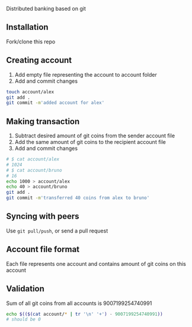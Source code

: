 Distributed banking based on git

## Installation
Fork/clone this repo
## Creating account
1. Add empty file representing the account to account folder
2. Add and commit changes
```bash
touch account/alex
git add .
git commit -m'added account for alex'
```
## Making transaction
1. Subtract desired amount of git coins from the sender account file
2. Add the same amount of git coins to the recipient account file
3. Add and commit changes
```bash
# $ cat account/alex
# 1024
# $ cat account/bruno
# 16
echo 1000 > account/alex
echo 40 > account/bruno
git add .
git commit -m'transferred 40 coins from alex to bruno'
```
## Syncing with peers
Use `git pull/push`, or send a pull request
## Account file format
Each file represents one account and contains amount of git coins on this account
## Validation
Sum of all git coins from all accounts is 9007199254740991
```bash
echo $(($(cat account/* | tr '\n' '+') - 9007199254740991))
# should be 0
```
